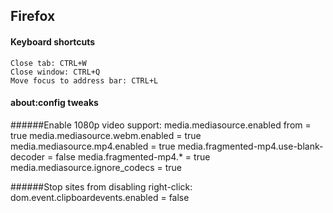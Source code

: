 ## Firefox

#### Keyboard shortcuts
    Close tab: CTRL+W
    Close window: CTRL+Q
    Move focus to address bar: CTRL+L

#### about:config tweaks

######Enable 1080p video support:
    media.mediasource.enabled from = true
    media.mediasource.webm.enabled = true
    media.mediasource.mp4.enabled = true
    media.fragmented-mp4.use-blank-decoder = false
    media.fragmented-mp4.* = true
    media.mediasource.ignore_codecs = true

######Stop sites from disabling right-click:
    dom.event.clipboardevents.enabled = false
